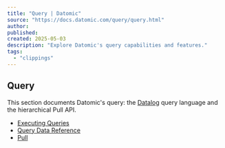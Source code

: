 ```yaml
---
title: "Query | Datomic"
source: "https://docs.datomic.com/query/query.html"
author:
published:
created: 2025-05-03
description: "Explore Datomic's query capabilities and features."
tags:
  - "clippings"
---
```

## Query

This section documents Datomic's query: the [Datalog](https://docs.datomic.com/whatis/data-model.html#datalog) query language and the hierarchical Pull API.

- [Executing Queries](https://docs.datomic.com/query/query-executing.html)
- [Query Data Reference](https://docs.datomic.com/query/query-data-reference.html)
- [Pull](https://docs.datomic.com/query/query-pull.html)